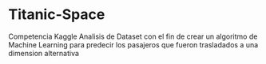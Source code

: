 # Titanic-Space
Competencia Kaggle
Analisis de Dataset con el fin de crear un algoritmo de Machine Learning para predecir los pasajeros que fueron trasladados a una dimension alternativa
